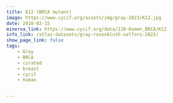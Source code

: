 ```yaml
---
title: K12 (BRCA mutant)
image: https://www.cycif.org/assets/img/gray-2023/K12.jpg
date: 2010-02-15
minerva_link: https://www.cycif.org/data/110-Komen_BRCA/K12
info_link: /atlas-datasets/gray-rosenbluth-selfors-2022/
show_page_link: false
tags:
    - Gray
    - BRCA
    - curated
    - breast
    - cycif
    - human


---
```

